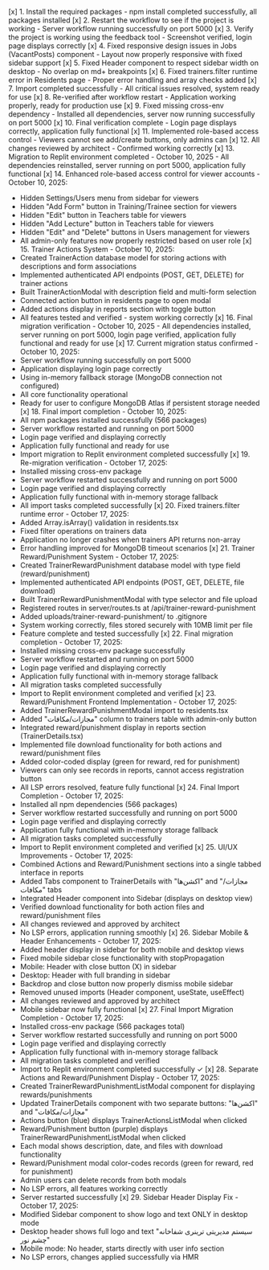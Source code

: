 [x] 1. Install the required packages - npm install completed successfully, all packages installed
[x] 2. Restart the workflow to see if the project is working - Server workflow running successfully on port 5000
[x] 3. Verify the project is working using the feedback tool - Screenshot verified, login page displays correctly
[x] 4. Fixed responsive design issues in Jobs (VacantPosts) component - Layout now properly responsive with fixed sidebar support
[x] 5. Fixed Header component to respect sidebar width on desktop - No overlap on md+ breakpoints
[x] 6. Fixed trainers.filter runtime error in Residents page - Proper error handling and array checks added
[x] 7. Import completed successfully - All critical issues resolved, system ready for use
[x] 8. Re-verified after workflow restart - Application working properly, ready for production use
[x] 9. Fixed missing cross-env dependency - Installed all dependencies, server now running successfully on port 5000
[x] 10. Final verification complete - Login page displays correctly, application fully functional
[x] 11. Implemented role-based access control - Viewers cannot see add/create buttons, only admins can
[x] 12. All changes reviewed by architect - Confirmed working correctly
[x] 13. Migration to Replit environment completed - October 10, 2025 - All dependencies reinstalled, server running on port 5000, application fully functional
[x] 14. Enhanced role-based access control for viewer accounts - October 10, 2025:
  - Hidden Settings/Users menu from sidebar for viewers
  - Hidden "Add Form" button in Training/Trainee section for viewers
  - Hidden "Edit" button in Teachers table for viewers
  - Hidden "Add Lecture" button in Teachers table for viewers
  - Hidden "Edit" and "Delete" buttons in Users management for viewers
  - All admin-only features now properly restricted based on user role
[x] 15. Trainer Actions System - October 10, 2025:
  - Created TrainerAction database model for storing actions with descriptions and form associations
  - Implemented authenticated API endpoints (POST, GET, DELETE) for trainer actions
  - Built TrainerActionModal with description field and multi-form selection
  - Connected action button in residents page to open modal
  - Added actions display in reports section with toggle button
  - All features tested and verified - system working correctly
[x] 16. Final migration verification - October 10, 2025 - All dependencies installed, server running on port 5000, login page verified, application fully functional and ready for use
[x] 17. Current migration status confirmed - October 10, 2025:
  - Server workflow running successfully on port 5000
  - Application displaying login page correctly
  - Using in-memory fallback storage (MongoDB connection not configured)
  - All core functionality operational
  - Ready for user to configure MongoDB Atlas if persistent storage needed
[x] 18. Final import completion - October 10, 2025:
  - All npm packages installed successfully (566 packages)
  - Server workflow restarted and running on port 5000
  - Login page verified and displaying correctly
  - Application fully functional and ready for use
  - Import migration to Replit environment completed successfully
[x] 19. Re-migration verification - October 17, 2025:
  - Installed missing cross-env package
  - Server workflow restarted successfully and running on port 5000
  - Login page verified and displaying correctly
  - Application fully functional with in-memory storage fallback
  - All import tasks completed successfully
[x] 20. Fixed trainers.filter runtime error - October 17, 2025:
  - Added Array.isArray() validation in residents.tsx
  - Fixed filter operations on trainers data
  - Application no longer crashes when trainers API returns non-array
  - Error handling improved for MongoDB timeout scenarios
[x] 21. Trainer Reward/Punishment System - October 17, 2025:
  - Created TrainerRewardPunishment database model with type field (reward/punishment)
  - Implemented authenticated API endpoints (POST, GET, DELETE, file download)
  - Built TrainerRewardPunishmentModal with type selector and file upload
  - Registered routes in server/routes.ts at /api/trainer-reward-punishment
  - Added uploads/trainer-reward-punishment/ to .gitignore
  - System working correctly, files stored securely with 10MB limit per file
  - Feature complete and tested successfully
[x] 22. Final migration completion - October 17, 2025:
  - Installed missing cross-env package successfully
  - Server workflow restarted and running on port 5000
  - Login page verified and displaying correctly
  - Application fully functional with in-memory storage fallback
  - All migration tasks completed successfully
  - Import to Replit environment completed and verified
[x] 23. Reward/Punishment Frontend Implementation - October 17, 2025:
  - Added TrainerRewardPunishmentModal import to residents.tsx
  - Added "مجازات/مکافات" column to trainers table with admin-only button
  - Integrated reward/punishment display in reports section (TrainerDetails.tsx)
  - Implemented file download functionality for both actions and reward/punishment files
  - Added color-coded display (green for reward, red for punishment)
  - Viewers can only see records in reports, cannot access registration button
  - All LSP errors resolved, feature fully functional
[x] 24. Final Import Completion - October 17, 2025:
  - Installed all npm dependencies (566 packages)
  - Server workflow restarted successfully and running on port 5000
  - Login page verified and displaying correctly
  - Application fully functional with in-memory storage fallback
  - All migration tasks completed successfully
  - Import to Replit environment completed and verified
[x] 25. UI/UX Improvements - October 17, 2025:
  - Combined Actions and Reward/Punishment sections into a single tabbed interface in reports
  - Added Tabs component to TrainerDetails with "اکشن‌ها" and "مجازات/مکافات" tabs
  - Integrated Header component into Sidebar (displays on desktop view)
  - Verified download functionality for both action files and reward/punishment files
  - All changes reviewed and approved by architect
  - No LSP errors, application running smoothly
[x] 26. Sidebar Mobile & Header Enhancements - October 17, 2025:
  - Added header display in sidebar for both mobile and desktop views
  - Fixed mobile sidebar close functionality with stopPropagation
  - Mobile: Header with close button (X) in sidebar
  - Desktop: Header with full branding in sidebar
  - Backdrop and close button now properly dismiss mobile sidebar
  - Removed unused imports (Header component, useState, useEffect)
  - All changes reviewed and approved by architect
  - Mobile sidebar now fully functional
[x] 27. Final Import Migration Completion - October 17, 2025:
  - Installed cross-env package (566 packages total)
  - Server workflow restarted successfully and running on port 5000
  - Login page verified and displaying correctly
  - Application fully functional with in-memory storage fallback
  - All migration tasks completed and verified
  - Import to Replit environment completed successfully ✓
[x] 28. Separate Actions and Reward/Punishment Display - October 17, 2025:
  - Created TrainerRewardPunishmentListModal component for displaying rewards/punishments
  - Updated TrainerDetails component with two separate buttons: "اکشن‌ها" and "مجازات/مکافات"
  - Actions button (blue) displays TrainerActionsListModal when clicked
  - Reward/Punishment button (purple) displays TrainerRewardPunishmentListModal when clicked
  - Each modal shows description, date, and files with download functionality
  - Reward/Punishment modal color-codes records (green for reward, red for punishment)
  - Admin users can delete records from both modals
  - No LSP errors, all features working correctly
  - Server restarted successfully
[x] 29. Sidebar Header Display Fix - October 17, 2025:
  - Modified Sidebar component to show logo and text ONLY in desktop mode
  - Desktop header shows full logo and text "سیستم مدیریتی ترینری شفاخانه چشم نور"
  - Mobile mode: No header, starts directly with user info section
  - No LSP errors, changes applied successfully via HMR
